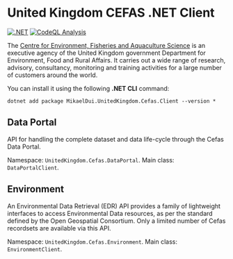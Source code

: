 # United Kingdom CEFAS .NET Client
[![.NET](https://github.com/mikaeldui/united-kingdom-cefas-dotnet-client/actions/workflows/dotnet.yml/badge.svg)](https://github.com/mikaeldui/united-kingdom-cefas-dotnet-client/actions/workflows/dotnet.yml)
[![CodeQL Analysis](https://github.com/mikaeldui/united-kingdom-cefas-dotnet-client/actions/workflows/codeql-analysis.yml/badge.svg)](https://github.com/mikaeldui/united-kingdom-cefas-dotnet-client/actions/workflows/codeql-analysis.yml)

The [Centre for Environment, Fisheries and Aquaculture Science](https://github.com/CefasRepRes) is an executive agency of the United Kingdom government Department for Environment, Food and Rural Affairs. 
It carries out a wide range of research, advisory, consultancy, monitoring and training activities for a large number of customers around the world.

You can install it using the following **.NET CLI** command:

    dotnet add package MikaelDui.UnitedKingdom.Cefas.Client --version *

## Data Portal
API for handling the complete dataset and data life-cycle through the Cefas Data Portal.

Namespace: `UnitedKingdom.Cefas.DataPortal`. Main class: `DataPortalClient`.

## Environment
An Environmental Data Retrieval (EDR) API provides a family of lightweight interfaces to access Environmental Data resources, as per the standard defined by the Open Geospatial Consortium. 
Only a limited number of Cefas recordsets are available via this API.

Namespace: `UnitedKingdom.Cefas.Environment`. Main class: `EnvironmentClient`.
